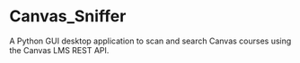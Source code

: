 # Canvas_Sniffer
A Python GUI desktop application to scan and search Canvas courses using the Canvas LMS REST API.
